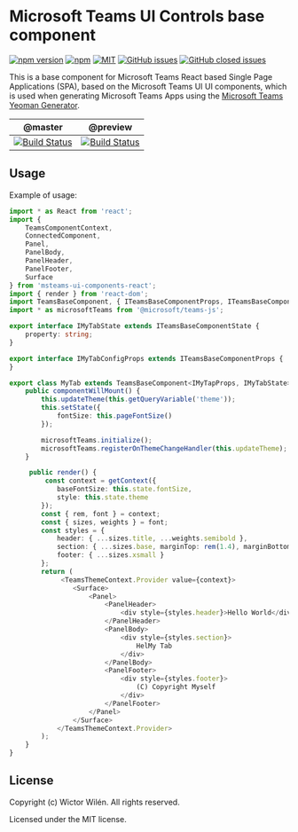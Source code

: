 # Microsoft Teams UI Controls base component

[![npm version](https://badge.fury.io/js/msteams-react-base-component.svg)](https://www.npmjs.com/package/msteams-react-base-component)
[![npm](https://img.shields.io/npm/dt/msteams-react-base-component.svg)](https://www.npmjs.com/package/msteams-react-base-component)
[![MIT](https://img.shields.io/npm/l/msteams-react-base-component.svg)](https://github.com/wictorwilen/msteams-react-base-component/blob/master/LICENSE.md)
[![GitHub issues](https://img.shields.io/github/issues/wictorwilen/msteams-react-base-component.svg)](https://github.com/wictorwilen/msteams-react-base-component/issues)
[![GitHub closed issues](https://img.shields.io/github/issues-closed/wictorwilen/msteams-react-base-component.svg)](https://github.com/wictorwilen/msteams-react-base-component/issues?q=is%3Aissue+is%3Aclosed) 

This is a base component for Microsoft Teams React based Single Page Applications (SPA), based on the Microsoft Teams UI UI components, which is used when generating Microsoft Teams Apps using the [Microsoft Teams Yeoman Generator](https://aka.ms/yoteams).

 | @master | @preview |
 :--------:|:---------:
 [![Build Status](https://travis-ci.org/wictorwilen/msteams-react-base-component.svg?branch=master)](https://travis-ci.org/wictorwilen/msteams-react-base-component)|[![Build Status](https://travis-ci.org/wictorwilen/msteams-react-base-component.svg?branch=preview)](https://travis-ci.org/wictorwilen/msteams-react-base-component)


## Usage

Example of usage:

```  TypeScript
import * as React from 'react';
import {
    TeamsComponentContext,
    ConnectedComponent,
    Panel,
    PanelBody,
    PanelHeader,
    PanelFooter,
    Surface
} from 'msteams-ui-components-react';
import { render } from 'react-dom';
import TeamsBaseComponent, { ITeamsBaseComponentProps, ITeamsBaseComponentState } from 'msteams-react-base-component'
import * as microsoftTeams from '@microsoft/teams-js';

export interface IMyTabState extends ITeamsBaseComponentState {
    property: string;
}

export interface IMyTabConfigProps extends ITeamsBaseComponentProps {
}

export class MyTab extends TeamsBaseComponent<IMyTapProps, IMyTabState> {
    public componentWillMount() {
        this.updateTheme(this.getQueryVariable('theme'));
        this.setState({
            fontSize: this.pageFontSize()
        });

        microsoftTeams.initialize();
        microsoftTeams.registerOnThemeChangeHandler(this.updateTheme);
    }

     public render() {
         const context = getContext({
            baseFontSize: this.state.fontSize,
            style: this.state.theme
        });
        const { rem, font } = context;
        const { sizes, weights } = font;
        const styles = {
            header: { ...sizes.title, ...weights.semibold },
            section: { ...sizes.base, marginTop: rem(1.4), marginBottom: rem(1.4) },
            footer: { ...sizes.xsmall }
        };
        return (
             <TeamsThemeContext.Provider value={context}>
                <Surface>
                    <Panel>
                        <PanelHeader>
                            <div style={styles.header}>Hello World</div>
                        </PanelHeader>
                        <PanelBody>
                            <div style={styles.section}>
                                HelMy Tab 
                            </div>
                        </PanelBody>
                        <PanelFooter>
                            <div style={styles.footer}>
                                (C) Copyright Myself
                            </div>
                        </PanelFooter>
                    </Panel>
                </Surface>
            </TeamsThemeContext.Provider>
        );
    }
}

```

## License

Copyright (c) Wictor Wilén. All rights reserved.

Licensed under the MIT license.
